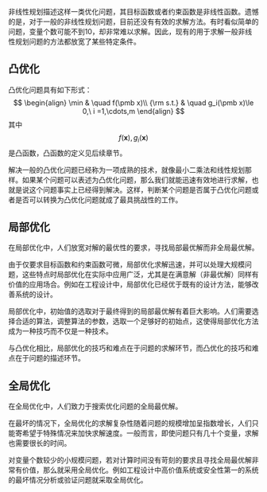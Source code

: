 非线性规划描述这样一类优化问题，其目标函数或者约束函数是非线性函数。遗憾的是，对于一般的非线性规划问题，目前还没有有效的求解方法。有时看似简单的问题，变量个数可能不到10，却非常难以求解。因此，现有的用于求解一般非线性规划问题的方法都放宽了某些特定条件。



## 凸优化

凸优化问题具有如下形式：
$$
\begin{align}
\min & \quad f(\pmb x)\\
{\rm s.t.} & \quad g_i(\pmb x)\le 0,\ i =1,\cdots,m
\end{align}
$$
其中$$f(\pmb x),g_i(\pmb x)$$是凸函数，凸函数的定义见后续章节。

解决一般的凸优化问题已经称为一项成熟的技术，就像最小二乘法和线性规划那样。如果某个问题可以表述为凸优化问题，那么我们就能迅速有效地进行求解，也就是说这个问题事实上已经得到解决。这样，判断某个问题是否属于凸优化问题或者是否可以转换为凸优化问题就成了最具挑战性的工作。



## 局部优化

在局部优化中，人们放宽对解的最优性的要求，寻找局部最优解而非全局最优解。

由于仅要求目标函数和约束函数可微，局部优化求解迅速，并可以处理大规模问题，这些特点时局部优化在实际中应用广泛，尤其是在满意解（非最优解）同样有价值的应用场合。例如在工程设计中，局部优化已经优于既有的设计方法，能够改善系统的设计。

局部优化中，初始值的选取对于最终得到的局部最优解有着巨大影响。人们需要选择合适的算法，调整算法的参数，选取一个足够好的初始点，这使得局部优化方法成为一种技巧而不仅是一种技术。

与凸优化相比，局部优化的技巧和难点在于问题的求解环节，而凸优化的技巧和难点在于问题的描述环节。



## 全局优化

在全局优化中，人们致力于搜索优化问题的全局最优解。

在最坏的情况下，全局优化的求解复杂性随着问题的规模增加呈指数增长，人们只能寄希望于特殊情况来加快求解速度。一般而言，即使问题只有几十个变量，求解也需要很长的时间。

对变量个数较少的小规模问题，若对计算时间没有苛刻的要求且寻找全局最优解非常有价值，那么就采用全局优化。例如工程设计中高价值系统或安全性第一的系统的最坏情况分析或验证问题就采取全局优化。

